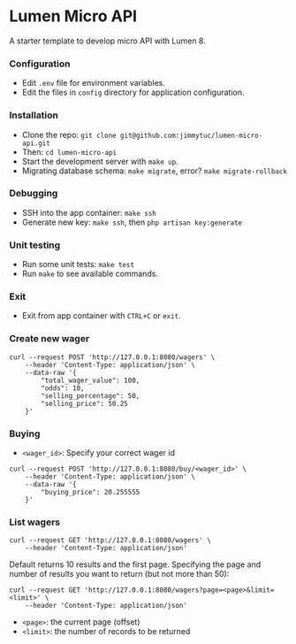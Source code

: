 # Lumen Micro API

A starter template to develop micro API with Lumen 8.

### Configuration

- Edit `.env` file for environment variables.
- Edit the files in `config` directory for application configuration.

### Installation

- Clone the repo: `git clone git@github.com:jimmytuc/lumen-micro-api.git`
- Then: `cd lumen-micro-api`
- Start the development server with `make up`.
- Migrating database schema: `make migrate`, error? `make migrate-rollback`

### Debugging

- SSH into the app container: `make ssh`
- Generate new key: `make ssh`, then `php artisan key:generate`

### Unit testing

- Run some unit tests: `make test`
- Run `make` to see available commands.

### Exit

- Exit from app container with `CTRL+C` or `exit`.

### Create new wager

```shell
curl --request POST 'http://127.0.0.1:8080/wagers' \
    --header 'Content-Type: application/json' \
    --data-raw '{
        "total_wager_value": 100,
        "odds": 10,
        "selling_percentage": 50,
        "selling_price": 50.25
    }'
```

### Buying

- `<wager_id>`: Specify your correct wager id

```shell
curl --request POST 'http://127.0.0.1:8080/buy/<wager_id>' \
    --header 'Content-Type: application/json' \
    --data-raw '{
        "buying_price": 20.255555
    }'
```

### List wagers

```shell
curl --request GET 'http://127.0.0.1:8080/wagers' \
    --header 'Content-Type: application/json'
```

Default returns 10 results and the first page.
Specifying the page and number of results you want to return (but not more than 50):

```shell
curl --request GET 'http://127.0.0.1:8080/wagers?page=<page>&limit=<limit>' \
    --header 'Content-Type: application/json'
```

- `<page>`: the current page (offset)
- `<limit>`: the number of records to be returned
